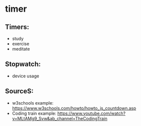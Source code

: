 # timer

## Timers:
* study
* exercise
* meditate

## Stopwatch: 
* device usage

## SourceS:
* w3schools example: https://www.w3schools.com/howto/howto_js_countdown.asp
* Coding train example: https://www.youtube.com/watch?v=MLtAMg9_Svw&ab_channel=TheCodingTrain

